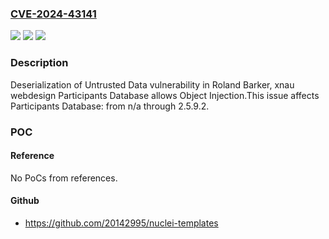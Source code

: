 ### [CVE-2024-43141](https://cve.mitre.org/cgi-bin/cvename.cgi?name=CVE-2024-43141)
![](https://img.shields.io/static/v1?label=Product&message=Participants%20Database&color=blue)
![](https://img.shields.io/static/v1?label=Version&message=n%2Fa&color=blue)
![](https://img.shields.io/static/v1?label=Vulnerability&message=CWE-502%20Deserialization%20of%20Untrusted%20Data&color=brighgreen)

### Description

Deserialization of Untrusted Data vulnerability in Roland Barker, xnau webdesign Participants Database allows Object Injection.This issue affects Participants Database: from n/a through 2.5.9.2.

### POC

#### Reference
No PoCs from references.

#### Github
- https://github.com/20142995/nuclei-templates

